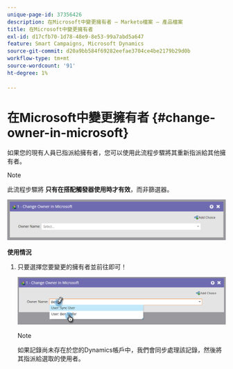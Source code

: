 ```yaml
---
unique-page-id: 37356426
description: 在Microsoft中變更擁有者 — Marketo檔案 — 產品檔案
title: 在Microsoft中變更擁有者
exl-id: d17cfb70-1d78-48e9-8e53-99a7abd5a647
feature: Smart Campaigns, Microsoft Dynamics
source-git-commit: d20a9bb584f69282eefae3704ce4be2179b29d0b
workflow-type: tm+mt
source-wordcount: '91'
ht-degree: 1%

---
```


# 在Microsoft中變更擁有者 {#change-owner-in-microsoft}

如果您的現有人員已指派給擁有者，您可以使用此流程步驟將其重新指派給其他擁有者。

>[!NOTE]
>
>此流程步驟將 **只有在搭配觸發器使用時才有效**，而非篩選器。

![](assets/one-1.png)

**使用情況**

1. 只要選擇您要變更的擁有者並前往即可！

   ![](assets/two-1.png)

   >[!NOTE]
   >
   >如果記錄尚未存在於您的Dynamics帳戶中，我們會同步處理該記錄，然後將其指派給選取的使用者。
